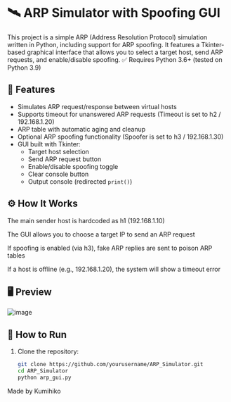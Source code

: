 # 🛰️ ARP Simulator with Spoofing GUI

This project is a simple ARP (Address Resolution Protocol) simulation written in Python, including support for ARP spoofing. It features a Tkinter-based graphical interface that allows you to select a target host, send ARP requests, and enable/disable spoofing.
✅ Requires Python 3.6+ (tested on Python 3.9)
## 🔧 Features

- Simulates ARP request/response between virtual hosts
- Supports timeout for unanswered ARP requests (Timeout is set to h2 / 192.168.1.20)
- ARP table with automatic aging and cleanup
- Optional ARP spoofing functionality (Spoofer is set to h3 / 192.168.1.30)
- GUI built with Tkinter:
  - Target host selection
  - Send ARP request button
  - Enable/disable spoofing toggle
  - Clear console button
  - Output console (redirected `print()`)

## ⚙️ How It Works
The main sender host is hardcoded as h1 (192.168.1.10)

The GUI allows you to choose a target IP to send an ARP request

If spoofing is enabled (via h3), fake ARP replies are sent to poison ARP tables

If a host is offline (e.g., 192.168.1.20), the system will show a timeout error

## 🖥️ Preview


![image](https://github.com/user-attachments/assets/e882fbcd-d74e-495e-a8a2-039ddd46b806)



## 🚀 How to Run

1. Clone the repository:
   ```bash
   git clone https://github.com/yourusername/ARP_Simulator.git
   cd ARP_Simulator
   python arp_gui.py

Made by Kumihiko
